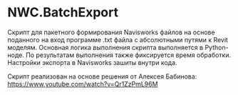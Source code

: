 # NWC.BatchExport
Скрипт для пакетного формирования Navisworks файлов на основе поданного на вход программе .txt файла с абсолютными путями к Revit моделям.
Основная логика выполнения скрипта выполняется в Python-ноде. По результатам выполнения также фиксируется время обработки.
Настройки экспорта в Navisworks зашиты внутри кода.

Скрипт реализован на основе решения от Алексея Бабинова:
https://www.youtube.com/watch?v=Qr1ZzPmL96M
